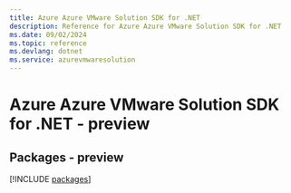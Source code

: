 ```yaml
---
title: Azure Azure VMware Solution SDK for .NET
description: Reference for Azure Azure VMware Solution SDK for .NET
ms.date: 09/02/2024
ms.topic: reference
ms.devlang: dotnet
ms.service: azurevmwaresolution
---
```

# Azure Azure VMware Solution SDK for .NET - preview
## Packages - preview
[!INCLUDE [packages](azure-vmware-solution-index.md)]